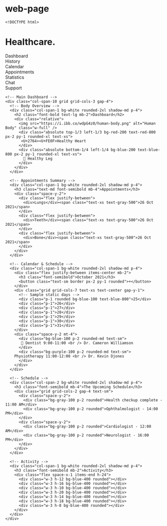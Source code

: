 # web-page
    <!DOCTYPE html>
<html lang="en">
<head>
  <meta charset="UTF-8" />
  <meta name="viewport" content="width=device-width, initial-scale=1.0" />
  <title>Healthcare Dashboard</title>
  <link href="https://cdn.jsdelivr.net/npm/tailwindcss@2.2.19/dist/tailwind.min.css" rel="stylesheet">
</head>
<body class="bg-gray-50">
  <div class="grid grid-cols-12 gap-4 p-4 min-h-screen">
    <!-- Sidebar -->
    <div class="col-span-2 bg-white rounded-2xl shadow-md p-4 space-y-6">
      <h1 class="text-xl font-bold text-blue-700">Healthcare.</h1>
      <nav class="space-y-4 text-gray-700">
        <div class="font-semibold text-blue-600">Dashboard</div>
        <div>History</div>
        <div>Calendar</div>
        <div>Appointments</div>
        <div>Statistics</div>
        <div>Chat</div>
        <div>Support</div>
      </nav>
    </div>

    <!-- Main Dashboard -->
    <div class="col-span-10 grid grid-cols-3 gap-4">
      <!-- Body Overview -->
      <div class="col-span-1 bg-white rounded-2xl shadow-md p-4">
        <h2 class="font-bold text-lg mb-2">Dashboard</h2>
        <div class="relative">
          <img src="https://i.ibb.co/wdpG4z0/human-body.png" alt="Human Body" class="w-full" />
          <div class="absolute top-1/3 left-1/3 bg-red-200 text-red-800 px-2 py-1 rounded-xl text-xs">
           <U+2764><U+FE0F>Healthy Heart
          </div>
          <div class="absolute bottom-1/4 left-1/4 bg-blue-200 text-blue-800 px-2 py-1 rounded-xl text-xs">
            💪 Healthy Leg
          </div>
        </div>
      </div>

      <!-- Appointments Summary -->
      <div class="col-span-1 bg-white rounded-2xl shadow-md p-4">
        <h3 class="text-md font-semibold mb-4">Appointments</h3>
        <div class="space-y-2">
          <div class="flex justify-between">
            <div>Lungs</div><span class="text-xs text-gray-500">26 Oct 2021</span>
          </div>
          <div class="flex justify-between">
            <div>Teeth</div><span class="text-xs text-gray-500">26 Oct 2021</span>
          </div>
          <div class="flex justify-between">
            <div>Bone</div><span class="text-xs text-gray-500">26 Oct 2021</span>
          </div>
        </div>
      </div>

      <!-- Calendar & Schedule -->
      <div class="col-span-1 bg-white rounded-2xl shadow-md p-4">
        <div class="flex justify-between items-center mb-2">
          <h3 class="font-semibold">October 2021</h3>
          <button class="text-sm border px-2 py-1 rounded">+</button>
        </div>
        <div class="grid grid-cols-7 text-xs text-center gap-y-1">
          <!-- Sample static days -->
          <div class="p-1 rounded bg-blue-100 text-blue-800">25</div>
          <div class="p-1">26</div>
          <div class="p-1">27</div>
          <div class="p-1">28</div>
          <div class="p-1">29</div>
          <div class="p-1">30</div>
          <div class="p-1">31</div>
        </div>
        <div class="space-y-2 mt-4">
          <div class="bg-blue-100 p-2 rounded-md text-sm">
           🦷 Dentist 9:00-11:00 <br /> Dr. Cameron Williamson
          </div>
          <div class="bg-purple-100 p-2 rounded-md text-sm">
        Physiotherapy 11:00-12:00 <br /> Dr. Kevin Djones
          </div>
        </div>
      </div>

      <!-- Schedule -->
      <div class="col-span-2 bg-white rounded-2xl shadow-md p-4">
        <h3 class="font-semibold mb-4">The Upcoming Schedule</h3>
        <div class="grid grid-cols-2 gap-4 text-sm">
          <div class="space-y-2">
            <div class="bg-gray-100 p-2 rounded">Health checkup complete - 11:00 AM</div>
            <div class="bg-gray-100 p-2 rounded">Ophthalmologist - 14:00 PM</div>
          </div>
          <div class="space-y-2">
            <div class="bg-gray-100 p-2 rounded">Cardiologist - 12:00 AM</div>
            <div class="bg-gray-100 p-2 rounded">Neurologist - 16:00 PM</div>
          </div>
        </div>
      </div>

      <!-- Activity -->
      <div class="col-span-1 bg-white rounded-2xl shadow-md p-4">
        <h3 class="font-semibold mb-2">Activity</h3>
        <div class="flex space-x-1 items-end h-24">
          <div class="w-3 h-12 bg-blue-400 rounded"></div>
          <div class="w-3 h-16 bg-blue-400 rounded"></div>
          <div class="w-3 h-10 bg-blue-400 rounded"></div>
          <div class="w-3 h-20 bg-blue-400 rounded"></div>
          <div class="w-3 h-14 bg-blue-400 rounded"></div>
          <div class="w-3 h-18 bg-blue-400 rounded"></div>
          <div class="w-3 h-8 bg-blue-400 rounded"></div>
        </div>
      </div>
    </div>
  </div>
</body>
</html>


